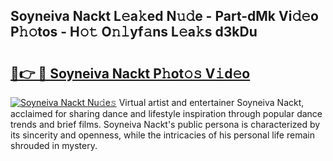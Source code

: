 ## Soyneiva Nackt L𝚎a𝚔ed N𝚞𝚍e - Part-dMk Vi𝚍𝚎o P𝚑𝚘tos - H𝚘𝚝 O𝚗𝚕yf𝚊ns L𝚎a𝚔s d3kDu

# <h2><a href="http://kf25tqr.oniu.top/?m=Soyneiva+Nackt">🔗👉 🔴 Soyneiva Nackt P𝚑ot𝚘𝚜 V𝚒d𝚎o</a></h2>

[![Soyneiva Nackt Nu𝚍e𝚜](https://i.imgur.com/0qMVB7G.gif)](http://kf25tqr.oniu.top/?m=Soyneiva+Nackt)
Virtual artist and entertainer Soyneiva Nackt, acclaimed for sharing dance and lifestyle inspiration through popular dance trends and brief films. Soyneiva Nackt's public persona is characterized by its sincerity and openness, while the intricacies of his personal life remain shrouded in mystery.  
